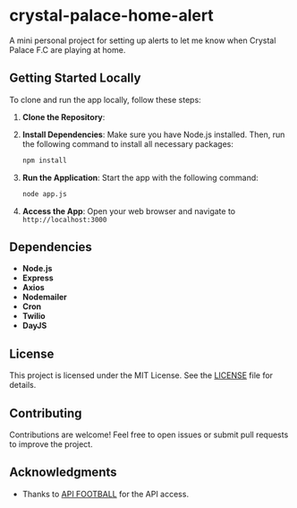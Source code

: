 # crystal-palace-home-alert
A mini personal project for setting up alerts to let me know when Crystal Palace F.C are playing at home.

## Getting Started Locally

To clone and run the app locally, follow these steps:

1. **Clone the Repository**:

2. **Install Dependencies**:
   Make sure you have Node.js installed. Then, run the following command to install all necessary packages:
   ```bash
   npm install
   ```

3. **Run the Application**:
   Start the app with the following command:
   ```bash
   node app.js
   ```

4. **Access the App**:
   Open your web browser and navigate to `http://localhost:3000`

## Dependencies

- **Node.js**
- **Express**
- **Axios**
- **Nodemailer**
- **Cron**
- **Twilio**
- **DayJS**

## License

This project is licensed under the MIT License. See the [LICENSE](LICENSE) file for details.

## Contributing

Contributions are welcome! Feel free to open issues or submit pull requests to improve the project.

## Acknowledgments

- Thanks to [API FOOTBALL](https://rapidapi.com/api-sports/api/api-football) for the API access.

